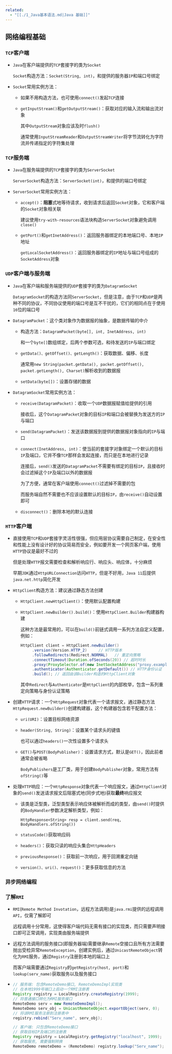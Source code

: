 ```yaml
---
related:
  - "[[./1_Java基本语法.md|Java 基础]]"
---
```


## 网络编程基础

### `TCP`客户端

- `Java`在客户端提供的`TCP`套接字的类为`Socket`

  `Socket`构造方法：`Socket(String, int)`，和提供的服务器`IP`和端口号绑定

- `Socket`常用实例方法：

  - 如果不用构造方法，也可使用`connect()`发起`TCP`连接

  - `getInputStream()`和`getOutputStream()`：获取对应的输入流和输出流对象

    其中`OutputStream`对象应该及时`flush()`

    通常使用`InputStreamReader`和`OutputStreamWriter`将字节流转化为字符流并传递指定的字符集处理

### `TCP`服务端

- `Java`在服务端提供的`TCP`套接字的类为`ServerSocket`

  `ServerSocket`构造方法：`ServerSocket(int)`，和提供的端口号绑定

- `ServerSocket`常用实例方法：

  - `accept()`：**阻塞**式地等待请求，收到请求后返回`Socket`对象，它和客户端的`Socket`对象相关联

    建议使用`try-with-resources`语法块构造`ServerSocket`对象避免调用`close()`

  - `getPort()`和`getInetAddress()`：返回服务器绑定的本地端口号、本地`IP`地址

    `getLocalSocketAddress()`：返回服务器绑定的`IP`地址与端口号组成的`SocketAddress`对象

### `UDP`客户端与服务端

- `Java`在客户端和服务端提供的`UDP`套接字的类为`DatagramSocket`

  `DatagramSocket`的构造方法同`ServerSocket`，但是注意，由于`TCP`和`UDP`是两种不同的协议，不同协议使用的端口号是互不干扰的，它们的相同点在于使用`16`位的端口号

- `DatagramPacket`：这个类对象作为数据报的抽象，是数据传输的中介

  - 构造方法：`DatagramPacket(byte[], int, InetAddress, int)`

    和一个`byte[]`数组绑定，后两个参数可选，和待发送的`IP`与端口绑定

  - `getData()、getOffset()、getLength()`：获取数据、偏移、长度

    通常用`new String(packet.getData(), packet.getOffset(), packet.getLength(), Charset)`解析收到的数据报

  - `setData(byte[])`：设置存储的数据

- `DatagramSocket`常用实例方法：

  - `receive(DatagramPacket)`：收取一个`UDP`数据报赋值给提供的引用

    接收后，这个`DatagramPacket`对象的目标`IP`和端口会被替换为发送方的`IP`与端口

  - `send(DatagramPacket)`：发送该数据报到提供的数据报对象指向的`IP`与端口

  - `connect(InetAddress, int)`：使当前的套接字对象绑定一个默认的目标`IP`及端口，它并不像`TCP`那样会发起连接，而只是在本地进行记录

    连接后，`send()`发送的`DatagramPacket`不需要有绑定的目标`IP`，且接收时会过滤掉这个`IP`及端口以外的数据报

    为了方便，通常在客户端使用`connect()`过滤掉不需要的包

    而服务端自然不需要也不应该设置默认的目标`IP`，由`receive()`自动设置即可

  - `disconnect()`：删除本地的默认连接

### `HTTP`客户端

- 直接使用`TCP`和`UDP`套接字灵活性很强，但应用层协议需要自己制定，在安全性和性能上没有设计好的协议简易而安全，例如要开发一个网页客户端，使用`HTTP`协议是最好不过的

  但是处理`HTTP`报文需要检查和解析响应行、响应头、响应体，十分麻烦

  早期`JDK`通过`HttpURLConnection`访问`HTTP`，但是不好用，`Java 11`后提供`java.net.http`简化开发

- `HttpClient`构造方法：建议通过静态方法创建

  - `HttpClient.newHttpClient()`：使用默认配置构建

  - `HttpClient.newBuilder().build()`：使用`HttpClient.Builder`构建器构建

    这种方法是最常用的，可以在`build()`前链式调用一系列方法自定义配置，例如：

    ```java
    HttpClient client = HttpClient.newBuilder()
         .version(Version.HTTP_2)     // HTTP版本
         .followRedirects(Redirect.NORMAL)   // 重定向策略
         .connectTimeout(Duration.ofSeconds(20)) // 超时时长
         .proxy(ProxySelector.of(new InetSocketAddress("proxy.example.com", 80))) // 正向代理
         .authenticator(Authenticator.getDefault()) // HTTP身份认证
         .build(); // 返回由该Builder构造的HttpClient对象
    ```

    其中`Redirect`与`Authenticator`是`HttpClient`的内部枚举，包含一系列重定向策略与身份认证策略

- 创建`HTTP`请求：一个`HttpRequest`对象代表一个请求报文，通过静态方法`HttpRequest.newBuilder()`创建构建器，这个构建器包含若干配置方法：

  - `uri(URI)`：设置目标网络资源

  - `header(String, String)`：设置某个请求头的键值

    也可以通过`headers()`一次性设置多个请求头

  - `GET()`与`POST(BodyPublisher)`：设置请求方式，默认是`GET()`，因此前者通常会被省略

    `BodyPublishers`是工厂类，用于创建`BodyPublisher`对象，常用方法有`ofString()`等

- 处理`HTTP`响应：一个`HttpResponse`对象代表一个响应报文，通过`HttpClient`对象的`send()`发送请求报文后阻塞式地(同步式地)获取**最终**响应报文

  - 该类是泛型类，泛型类型表示响应体被解析而成的类型，由`send()`时提供的`BodyHandler`参数决定解析类型，例如：

    `HttpResponse<String> resp = client.send(req, BodyHandlers.ofString())`

  - `statusCode()`获取响应码

  - `headers()`：获取只读的响应头集合`HttpHeaders`

  - `previousResponse()`：获取前一次响应，用于回溯重定向链

  - `version()、uri()、request()`：更多获取信息的方法

### 异步网络编程

### 了解`RMI`

- `RMI`(`Remote Method Invotation`，远程方法调用)是`java.rmi`提供的远程调用`API`，仅需了解即可

  远程调用十分常用，这使得客户端代码无需有接口的实现类，而只需要声明接口即可正常调用，实现类由服务端提供

- 远程方法调用的服务接口(即服务器端)需要继承`Remote`空接口且所有方法需要抛出受检异常`RemoteException`，创建实例后，通过`UnicastRemoteObject`转化为`RMI`服务，通过`Registry`注册到本地的端口上

  而客户端需要通过`Registry`的`getRegistry(host, port)`和`lookup(serv_name)`获取服务以及服务接口

- ```java
  // 服务端: 包含RemoteDemo接口, RemoteDemoImpl实现类
  // 在本地1999号端口上启动一个RMI注册表
  Registry registry = LocalRegistry.createRegistry(1999);
  // 将普通接口转化为RMI服务接口
  RemoteDemo serv = new RemoteDemoImpl();
  RemoteDemo serv_obj = UnicastRemoteObject.exportObject(serv, 0);
  // 将该RMI服务注册到注册表中
  registry.rebind("Serv_name", serv_obj);
  
  // 客户端: 只包含RemoteDemo接口
  // 获取目标IP及端口的注册表
  Registry registry = LocalRegistry.getRegistry("localhost", 1999);
  // 获取服务, 需要强制转换
  RemoteDemo remoteDemo = (RemoteDemo) registry.lookup("Serv_name");
